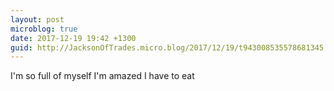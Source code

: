 ```yaml
---
layout: post
microblog: true
date: 2017-12-19 19:42 +1300
guid: http://JacksonOfTrades.micro.blog/2017/12/19/t943008535578681345.html
---
```

I'm so full of myself I'm amazed I have to eat

